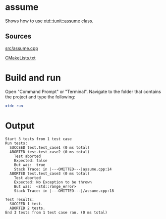 # assume

Shows how to use [xtd::tunit::assume](https://gammasoft71.github.io/xtd/reference_guides/latest/classxtd_1_1tunit_1_1assume.html) class.

## Sources

[src/assume.cpp](src/assume.cpp)

[CMakeLists.txt](CMakeLists.txt)

# Build and run

Open "Command Prompt" or "Terminal". Navigate to the folder that contains the project and type the following:

```cmake
xtdc run
```

# Output

```
Start 3 tests from 1 test case
Run tests:
  SUCCEED test.test_case1 (0 ms total)
  ABORTED test.test_case2 (0 ms total)
    Test aborted
    Expected: false
    But was:  true
    Stack Trace: in |---OMITTED---|assume.cpp:14
  ABORTED test.test_case3 (0 ms total)
    Test aborted
    Expected: No Exception to be thrown
    But was:  <std::range_error>
    Stack Trace: in |---OMITTED---|/assume.cpp:18

Test results:
  SUCCEED 1 test.
  ABORTED 2 tests.
End 3 tests from 1 test case ran. (0 ms total)

```
